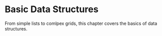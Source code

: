 # Basic Data Structures

From simple lists to comlpex grids, this chapter covers the basics of data structures.

